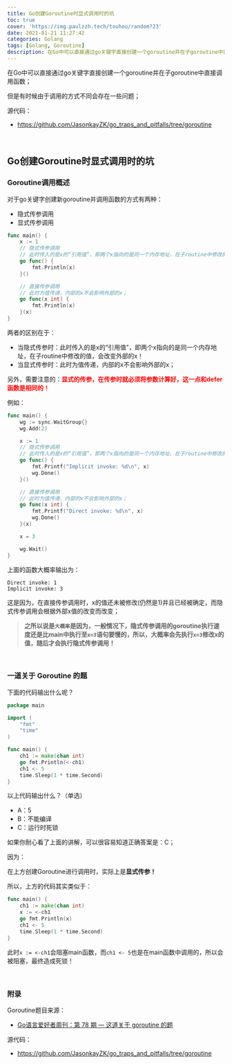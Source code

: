 ```yaml
---
title: Go创建Goroutine时显式调用时的坑
toc: true
cover: 'https://img.paulzzh.tech/touhou/random?23'
date: 2021-01-21 11:27:42
categories: Golang
tags: [Golang, Goroutine]
description: 在Go中可以直接通过go关键字直接创建一个goroutine并在子goroutine中直接调用函数；但是有时候由于调用的方式不同会存在一些问题；
---
```


在Go中可以直接通过go关键字直接创建一个goroutine并在子goroutine中直接调用函数；

但是有时候由于调用的方式不同会存在一些问题；

源代码：

-   https://github.com/JasonkayZK/go_traps_and_pitfalls/tree/goroutine

<br/>

<!--more-->

## **Go创建Goroutine时显式调用时的坑**

### **Goroutine调用概述**

对于go关键字创建新goroutine并调用函数的方式有两种：

-   隐式传参调用
-   显式传参调用

```go
func main() {
	x := 1
	// 隐式传参调用
	// 此时传入的是x的“引用值”，即两个x指向的是同一个内存地址，在子routine中修改的值，会改变外部的x！
	go func() {
		fmt.Println(x)
	}()

	// 直接传参调用
	// 此时为值传递，内部的x不会影响外部的x；
	go func(x int) {
		fmt.Println(x)
	}(x)
}
```

两者的区别在于：

-   当隐式传参时：此时传入的是x的“引用值”，即两个x指向的是同一个内存地址，在子routine中修改的值，会改变外部的x！
-   当显式传参时：此时为值传递，内部的x不会影响外部的x；

另外，需要注意的：<font color="#f00">**显式的传参，在传参时就必须将参数计算好，这一点和defer函数是相同的！**</font>

例如：

```GO
func main() {
	wg := sync.WaitGroup{}
	wg.Add(2)

	x := 1
	// 隐式传参调用
	// 此时传入的是x的“引用值”，即两个x指向的是同一个内存地址，在子routine中修改的值，会改变外部的x！
	go func() {
		fmt.Printf("Implicit invoke: %d\n", x)
		wg.Done()
	}()

	// 直接传参调用
	// 此时为值传递，内部的x不会影响外部的x；
	go func(x int) {
		fmt.Printf("Direct invoke: %d\n", x)
		wg.Done()
	}(x)

	x = 3

	wg.Wait()
}
```

上面的函数大概率输出为：

```
Direct invoke: 1
Implicit invoke: 3
```

这是因为，在直接传参调用时，x的值还未被修改(仍然是1)并且已经被确定，而隐式传参调用会根据外部x值的改变而改变；

>   **之所以说是`大概率`是因为，一般情况下，隐式传参调用的goroutine执行速度还是比main中执行至`x=3`语句要慢的，所以，大概率会先执行`x=3`修改x的值，随后才会执行隐式传参调用！**

<br/>

### **一道关于 Goroutine 的题**

下面的代码输出什么呢？

```go
package main

import (
    "fmt"
    "time"
)

func main() {
    ch1 := make(chan int)
    go fmt.Println(<-ch1)
    ch1 <- 5
    time.Sleep(1 * time.Second)
}
```

以上代码输出什么？（单选）

-   A：5
-   B：不能编译
-   C：运行时死锁

如果你耐心看了上面的讲解，可以很容易知道正确答案是：C；

因为：

在上方创建Goroutine进行调用时，实际上是**显式传参！**

所以，上方的代码其实类似于：

```go
func main() {
    ch1 := make(chan int)
    x := <-ch1
    go fmt.Println(x)
    ch1 <- 5
    time.Sleep(1 * time.Second)
}
```

此时`x := <-ch1`会阻塞main函数，而`ch1 <- 5`也是在main函数中调用的，所以会被阻塞，最终造成死锁！

<br/>

### **附录**

Goroutine题目来源：

-   [Go语言爱好者周刊：第 78 期 — 这道关于 goroutine 的题](https://mp.weixin.qq.com/s/kma8hvdLVPIkZnKw_MaSKg)

源代码：

-   https://github.com/JasonkayZK/go_traps_and_pitfalls/tree/goroutine

<br/>
